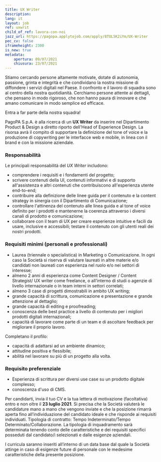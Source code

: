 ```yaml
---
title: UX Writer 
description:
lang: it
layout: job
ref: uxwrit
child_of_ref: lavora-con-noi
jazz_url: https://pagopa.applytojob.com/apply/8TUL5K2iYm/UX-Writer
pec_cv: false
iframeheight: 2300
is_new: true
metadata:
    apertura: 09/07/2021
    chiusura: 23/07/2021
---
```


Stiamo cercando persone altamente motivate, dotate di autonomia, passione, grinta e integrità e che condividano la nostra missione di diffondere i servizi digitali nel Paese. 
Il confronto e il lavoro di squadra sono al centro della nostra quotidianità. 
Cerchiamo persone attente ai dettagli, che pensano in modo rigoroso, che non hanno paura di innovare e che amano comunicare in modo semplice ed efficace.

Entra a far parte della nostra squadra!

PagoPA S.p.A. è alla ricerca di un **UX Writer** da inserire nel Dipartimento Product & Design a diretto riporto dell'Head of Experience Design. La risorsa avrà il compito di supportare la definizione del tone of voice e la produzione di copywriting per le interfacce web e mobile, in linea con il brand e con la missione aziendale.


### Responsabilità

Le principali responsabilità del _UX Writer_ includono:
- comprendere i requisiti e i fondamenti del progetto;
- scrivere contenuti della UI, contenuti informativi e di supporto all'assistenza e altri contenuti che contribuiscono all'esperienza utente end-to-end;
- contribuire alla definizione delle linee guida per il contenuto e la content strategy in sinergia con il Dipartimento di Comunicazione;
- controllare l'attinenza del contenuto alle linea guida e al tone of voice definito per i prodotti e mantenerne la coerenza attraverso i diversi canali di prodotto e comunicazione;
- collaborare con il team di UX per creare esperienze intuitive e facili da usare, inclusive e accessibili;
testare il contenuto con gli utenti reali dei nostri prodotti.

### Requisiti minimi (personali e professionali)

- Laurea (triennale o specialistica) in Marketing o Comunicazione. In ogni caso la Società si riserva di valutare laureati in altre materie e/o candidati non laureati con esperienza nel ruolo e/o nei settori di interesse;
- almeno 2 anni di esperienza come Content Designer / Content Strategist/ UX writer come freelance, o all’interno di studi o agenzie di livello internazionale o in team interni in settori correlati;
- almeno 3 case di progetti dimostrabili in ambito UX writing; 
- grande capacità di scrittura, comunicazione e presentazione e grande attenzione al dettaglio;
- grande capacità di editing e proofreading; 
- conoscenza delle best practice a livello di contenuto per i migliori prodotti digitali internazionali;
- capacità di lavorare come parte di un team e di ascoltare feedback per migliorare il proprio lavoro.

Completano il profilo:

- capacità di adattarsi ad un ambiente dinamico;
- attitudine positiva e flessibile;
- abilità nel lavorare su più di un progetto alla volta.

### Requisito preferenziale

- Esperienza di scrittura per diversi use case su un prodotto digitale complesso;
- conoscenza d'uso di CMS.

Per candidarti, invia il tuo CV e la tua lettera di motivazione (facoltativa) entro e non oltre il **23 luglio 2021**. Si precisa che la Società valuterà le candidature mano a mano che vengono inviate e che la posizione rimarrà aperta fino all’individuazione del candidato ideale e che risponde ai requisiti individuati.
Tipologia di contratto: Tempo Indeterminato/Tempo Determinato/Collaborazione. La tipologia di inquadramento sarà determinata tenendo conto delle caratteristiche e dei requisiti specifici posseduti dal candidato/i selezionati e dalle esigenze aziendali.
 
I curricula saranno inseriti all’interno di un data base dal quale la Società attinge in caso di esigenze future di personale con le medesime caratteristiche della presente posizione.
 
